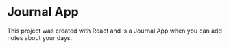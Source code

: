 # Journal App

This project was created with React and is a Journal App when you can add notes about your days.


